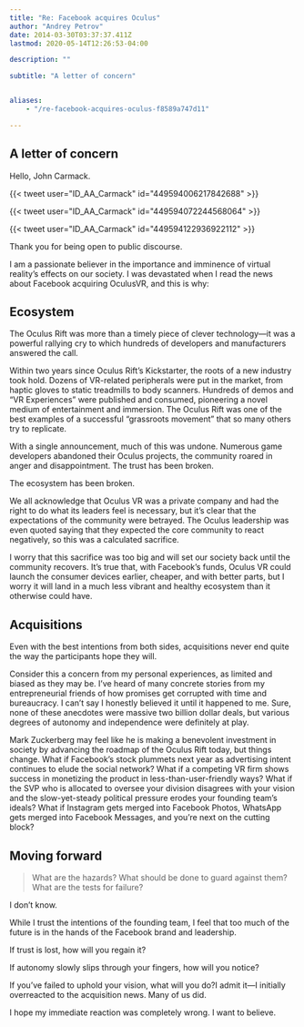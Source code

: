 ```yaml
---
title: "Re: Facebook acquires Oculus"
author: "Andrey Petrov"
date: 2014-03-30T03:37:37.411Z
lastmod: 2020-05-14T12:26:53-04:00

description: ""

subtitle: "A letter of concern"


aliases:
    - "/re-facebook-acquires-oculus-f8589a747d11"

---
```



## A letter of concern

Hello, John Carmack.

{{< tweet user="ID_AA_Carmack" id="449594006217842688" >}}

{{< tweet user="ID_AA_Carmack" id="449594072244568064" >}}

{{< tweet user="ID_AA_Carmack" id="449594122936922112" >}}



Thank you for being open to public discourse.

I am a passionate believer in the importance and imminence of virtual reality’s effects on our society. I was devastated when I read the news about Facebook acquiring OculusVR, and this is why:

## Ecosystem

The Oculus Rift was more than a timely piece of clever technology—it was a powerful rallying cry to which hundreds of developers and manufacturers answered the call.

Within two years since Oculus Rift’s Kickstarter, the roots of a new industry took hold. Dozens of VR-related peripherals were put in the market, from haptic gloves to static treadmills to body scanners. Hundreds of demos and “VR Experiences” were published and consumed, pioneering a novel medium of entertainment and immersion. The Oculus Rift was one of the best examples of a successful “grassroots movement” that so many others try to replicate.

With a single announcement, much of this was undone. Numerous game developers abandoned their Oculus projects, the community roared in anger and disappointment. The trust has been broken.

The ecosystem has been broken.

We all acknowledge that Oculus VR was a private company and had the right to do what its leaders feel is necessary, but it’s clear that the expectations of the community were betrayed. The Oculus leadership was even quoted saying that they expected the core community to react negatively, so this was a calculated sacrifice.

I worry that this sacrifice was too big and will set our society back until the community recovers. It’s true that, with Facebook’s funds, Oculus VR could launch the consumer devices earlier, cheaper, and with better parts, but I worry it will land in a much less vibrant and healthy ecosystem than it otherwise could have.

## Acquisitions

Even with the best intentions from both sides, acquisitions never end quite the way the participants hope they will.

Consider this a concern from my personal experiences, as limited and biased as they may be. I’ve heard of many concrete stories from my entrepreneurial friends of how promises get corrupted with time and bureaucracy. I can’t say I honestly believed it until it happened to me. Sure, none of these anecdotes were massive two billion dollar deals, but various degrees of autonomy and independence were definitely at play.

Mark Zuckerberg may feel like he is making a benevolent investment in society by advancing the roadmap of the Oculus Rift today, but things change. What if Facebook’s stock plummets next year as advertising intent continues to elude the social network? What if a competing VR firm shows success in monetizing the product in less-than-user-friendly ways? What if the SVP who is allocated to oversee your division disagrees with your vision and the slow-yet-steady political pressure erodes your founding team’s ideals? What if Instagram gets merged into Facebook Photos, WhatsApp gets merged into Facebook Messages, and you’re next on the cutting block?

## Moving forward

> What are the hazards? What should be done to guard against them? What are the tests for failure?

I don’t know.

While I trust the intentions of the founding team, I feel that too much of the future is in the hands of the Facebook brand and leadership.

If trust is lost, how will you regain it?

If autonomy slowly slips through your fingers, how will you notice?

If you’ve failed to uphold your vision, what will you do?I admit it—I initially overreacted to the acquisition news. Many of us did.

I hope my immediate reaction was completely wrong. I want to believe.
